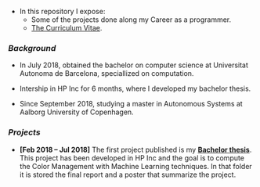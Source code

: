 
- In this repository I expose:
  - Some of the projects done along my Career as a programmer. 
  - [The Curriculum Vitae](https://github.com/jordigc2/My-projects/blob/master/Curr%C3%ADculum.pdf).
  
### *Background*
- In July 2018, obtained the bachelor on computer science at Universitat Autonoma de Barcelona, speciallized on computation. 
- Intership in HP Inc for 6 months, where I developed my bachelor thesis.

- Since September 2018, studying a master in Autonomous Systems at Aalborg University of Copenhagen.

### *Projects*
- **\[Feb 2018 – Jul 2018]** The first project published is my [**Bachelor thesis**](https://github.com/jordigc2/My-projects/tree/master/Bachelor%20thesis). This project has been developed in HP Inc and the goal is to compute the Color Management with Machine Learning techniques. In that folder it is stored the final report and a poster that summarize the project. 
